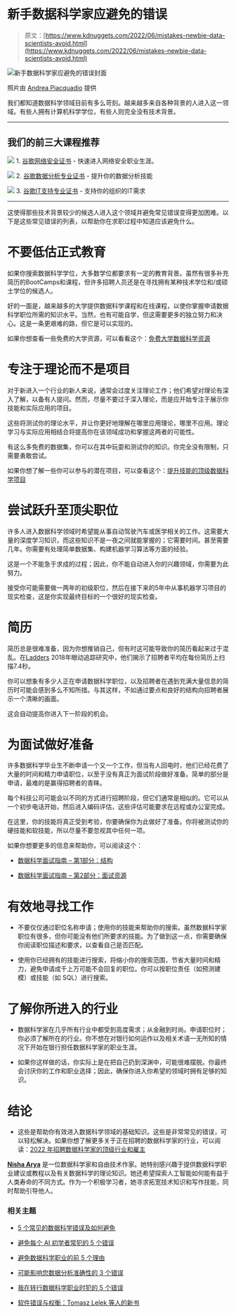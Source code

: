 # 新手数据科学家应避免的错误

> 原文：[https://www.kdnuggets.com/2022/06/mistakes-newbie-data-scientists-avoid.html](https://www.kdnuggets.com/2022/06/mistakes-newbie-data-scientists-avoid.html)

![新手数据科学家应避免的错误封面](../Images/138bb2e42d320daeb281f4939f672f28.png)

照片由 [Andrea Piacquadio](https://www.pexels.com/photo/adult-displeased-businesswoman-with-papers-in-light-modern-office-3808822/) 提供

我们都知道数据科学领域目前有多么苛刻。越来越多来自各种背景的人进入这一领域。有些人拥有计算机科学学位，有些人则完全没有技术背景。

* * *

## 我们的前三大课程推荐

![](../Images/0244c01ba9267c002ef39d4907e0b8fb.png) 1\. [谷歌网络安全证书](https://www.kdnuggets.com/google-cybersecurity) - 快速进入网络安全职业生涯。

![](../Images/e225c49c3c91745821c8c0368bf04711.png) 2\. [谷歌数据分析专业证书](https://www.kdnuggets.com/google-data-analytics) - 提升你的数据分析技能

![](../Images/0244c01ba9267c002ef39d4907e0b8fb.png) 3\. [谷歌IT支持专业证书](https://www.kdnuggets.com/google-itsupport) - 支持你的组织的IT需求

* * *

这使得那些技术背景较少的候选人进入这个领域并避免常见错误变得更加困难。以下是这些常见错误的列表，以帮助你在求职过程中知道应该避免什么。

# 不要低估正式教育

如果你搜索数据科学学位，大多数学位都要求有一定的教育背景。虽然有很多补充简历的BootCamps和课程，但许多招聘人员还是在寻找拥有某种技术学位和/或硕士学位的候选人。

好的一面是，越来越多的大学提供数据科学课程和在线课程，以使你掌握申请数据科学职位所需的知识水平。当然，也有可能自学，但这需要更多的独立努力和决心。这是一条更艰难的路，但它是可以实现的。

如果你想查看一些免费的大学资源，可以看看这个：[免费大学数据科学资源](/2022/05/free-university-data-science-resources.html)

# 专注于理论而不是项目

对于新进入一个行业的新人来说，通常会过度关注理论工作；他们希望对理论有深入了解，以备有人提问。然而，尽量不要过于深入理论，而是应开始专注于展示你技能和实际应用的项目。

这些将测试你的理论水平，并让你更好地理解在哪里应用理论，哪里不应用。理论学习与实际应用相结合将提高你在该领域成功和掌握这两者的可能性。

有这么多免费的数据集，你可以在其中玩耍和测试你的知识。你完全没有限制，只需要勇敢尝试。

如果你想了解一些你可以参与的潜在项目，可以查看这个：[提升技能的顶级数据科学项目](/2022/04/top-data-science-projects-build-skills.html)

# 尝试跃升至顶尖职位

许多人进入数据科学领域时希望能从事自动驾驶汽车或医学相关的工作。这需要大量的深度学习知识，而这些知识不是一夜之间就能掌握的；它需要时间。甚至需要几年。你需要有处理简单数据集、构建机器学习算法等方面的经验。

这是一个不能急于求成的过程；因此，你不能自动进入你的兴趣领域，你需要为此努力。

接受你可能需要做一两年的初级职位，然后在接下来的5年中从事机器学习项目的现实检查，这是你实现最终目标的一个很好的现实检查。

# 简历

简历总是很难准备，因为你想推销自己，但有时这可能导致你的简历看起来过于混乱。在[Ladders](https://www.theladders.com/) 2018年眼动追踪研究中，他们揭示了招聘者平均在每份简历上扫描7.4秒。

你可以想象有多少人正在申请数据科学职位，以及招聘者在遇到充满大量信息的简历时可能会感到多么不知所措。与其这样，不如通过要点和良好的结构向招聘者展示一个清晰的画面。

这会自动提高你进入下一阶段的机会。

# 为面试做好准备

许多数据科学毕业生不断申请一个又一个工作，但当有人回电时，他们已经花费了大量的时间和精力申请职位，以至于没有真正为面试阶段做好准备。简单的部分是申请，最难的是赢得招聘者的青睐。

每个科技公司可能会以不同的方式进行招聘阶段，但它们通常是相似的。它可以从一个初步电话开始，然后进入编码评估，这些评估可能要求在远程或办公室完成。

在这里，你的技能将真正受到考验，你要确保你为此做好了准备。你将被测试你的硬技能和软技能，所以尽量不要忽视其中任何一项。

如果你想要更多的信息来帮助你，可以阅读这个：

+   [数据科学面试指南 – 第1部分：结构](/2022/04/data-science-interview-guide-part-1-structure.html)

+   [数据科学面试指南 – 第2部分：面试资源](/2022/04/data-science-interview-guide-part-2-interview-resources.html)

# 有效地寻找工作

-   不要仅仅通过职位名称申请；使用你的技能来帮助你的搜索。虽然数据科学家职位有很多，但你可能没有他们所要求的技能。为了做到这一点，你需要确保你阅读职位描述和要求，以查看自己是否匹配。

-   使用你已经拥有的技能进行搜索，将缩小你的搜索范围，节省大量时间和精力，避免申请成千上万可能不会回复的职位。你可以按职位责任（如预测建模）或技能（如 SQL）进行搜索。

# 了解你所进入的行业

-   数据科学家在几乎所有行业中都受到高度需求；从金融到时尚。申请职位时；你必须了解所在的行业。你不想在对银行如何运作以及相关术语一无所知的情况下开始在银行担任数据科学家的职业生涯。

-   如果你这样做的话，你实际上是在把自己扔到深渊中，可能很难摆脱。你最终会讨厌你的工作和职业选择；因此，确保你进入你希望的领域时拥有足够的知识。

# 结论

-   这些是帮助你有效进入数据科学领域的基础知识。这些是非常常见的错误，可以轻松解决。如果你想了解更多关于正在招聘的数据科学家的行业，可以阅读：[2022 年招聘数据科学家的顶级行业和雇主](/2022/06/top-industries-employers-hiring-data-scientists-2022.html)

**[Nisha Arya](https://www.linkedin.com/in/nisha-arya-ahmed/)** 是一位数据科学家和自由技术作家。她特别感兴趣于提供数据科学职业建议或教程以及有关数据科学的理论知识。她还希望探索人工智能如何能有益于人类寿命的不同方式。作为一个积极学习者，她寻求拓宽技术知识和写作技能，同时帮助引导他人。

### 相关主题

+   [5 个常见的数据科学错误及如何避免](https://www.kdnuggets.com/5-common-data-science-mistakes-and-how-to-avoid-them)

+   [避免每个 AI 初学者常犯的 5 个错误](https://www.kdnuggets.com/avoid-these-5-common-mistakes-every-novice-in-ai-makes)

+   [避免数据科学职业的前 5 个理由](https://www.kdnuggets.com/2022/04/top-5-reasons-avoid-data-science-career.html)

+   [可能影响您数据分析准确性的 3 个错误](https://www.kdnuggets.com/2023/03/3-mistakes-could-affecting-accuracy-data-analytics.html)

+   [我在转行数据科学职业时犯的 5 个错误](https://www.kdnuggets.com/2023/07/5-mistakes-made-switching-data-science-career.html)

+   [软件错误与权衡：Tomasz Lelek 等人的新书](https://www.kdnuggets.com/2021/12/manning-software-mistakes-tradeoffs-book.html)
